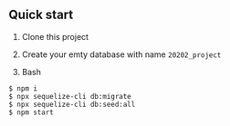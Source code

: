 ## Quick start

1. Clone this project

2. Create your emty database with name `20202_project`

3. Bash

```
$ npm i
$ npx sequelize-cli db:migrate
$ npx sequelize-cli db:seed:all
$ npm start
```
